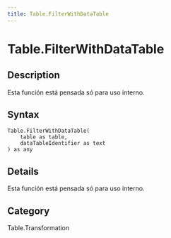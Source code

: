 ```yaml
---
title: Table.FilterWithDataTable
---
```


# Table.FilterWithDataTable


## Description

Esta función está pensada só para uso interno.


## Syntax

```powerquery
Table.FilterWithDataTable(
    table as table,
    dataTableIdentifier as text
) as any
```


## Details

Esta función está pensada só para uso interno.



## Category
Table.Transformation
